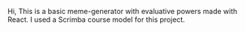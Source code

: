 Hi, This is a basic meme-generator with evaluative powers made with React. I used a Scrimba course model for this project.

